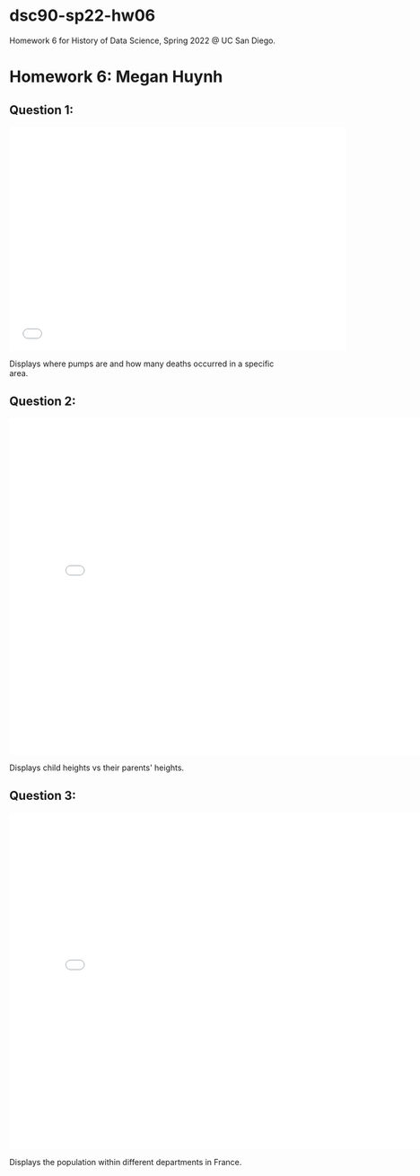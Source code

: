 # dsc90-sp22-hw06
Homework 6 for History of Data Science, Spring 2022 @ UC San Diego.

<h1>Homework 6: Megan Huynh</h1>

<h2>Question 1:</h2>
<iframe src='./snow-map.html' width=600 height=400 frameBorder=0></iframe>
<p>Displays where pumps are and how many deaths occurred in a specific area.</p>

<h2>Question 2:</h2>
<iframe src='./galton-scatter.html' width=800 height=600 frameBorder=0></iframe>
<p>Displays child heights vs their parents' heights.</p>

<h2>Question 3:</h2>
<iframe src='./france-pop.html' width=800 height=600 frameBorder=0></iframe>
<p>Displays the population within different departments in France.</p>
